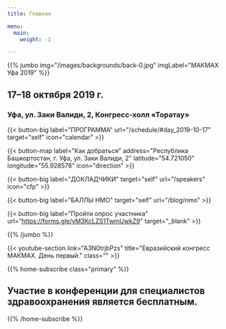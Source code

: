 ```yaml
---
title: Главная

menu:
  main:
    weight: -1

---
```



{{% jumbo img="/images/backgrounds/back-0.jpg" imgLabel="МАКМАХ Уфа 2019" %}}

## 17–18 октября 2019 г.
### Уфа, ул. Заки Валиди, 2, Конгресс-холл «Торатау»

{{< button-big label="ПРОГРАММА" url="/schedule/#day_2019-10-17" target="self" icon="calendar" >}} 

{{< button-map label="Как добраться"   address="Республика Башкортостан, г. Уфа, ул. Заки Валиди, 2"  latitude="54.721050"  longitude="55.928578"  icon="direction" >}}

{{< button-big label="ДОКЛАДЧИКИ" target="self" url="/speakers" icon="cfp" >}} 

{{< button-big label="БАЛЛЫ НМО" target="self" url="/blog/nmo" >}}

{{< button-big label="Пройти опрос участника"
                url="https://forms.gle/yM3KcLZS1TwmUwkZ9"
                target="_blank" 
               >}} 

{{% /jumbo %}}

{{< youtube-section link="A3N0trjbPzs" title="Евразийский конгресс МАКМАХ. День первый." class="" >}}

{{% home-subscribe  class="primary" %}}

## Участие в конференции для специалистов здравоохранения является бесплатным.

{{% /home-subscribe %}}



<!-- {{% home-tickets class="primary" %}}
# Tickets <a class="btn primary" href="https://www.billetweb.fr/devfest-toulouse-2019" target="_blank"><svg class="icon icon-cfp"><use xlink:href="#ticket"></use></svg>Ticketing</a>
<ul>
<li>{{< ticket name="Blind Birds"
           starts="2019-03-25"
           ends="2019-04-25"
           price="40 €"
           info="50 first places"
           soldOut="true"
           url="https://www.billetweb.fr/devfest-toulouse-2019" >}}</li>
<li>{{< ticket name="Early Birds"
           starts="2019-04-25"
           ends="2019-06-22"
           price="60 €"
           info="80 first places"
           soldOut="true"
           url="https://www.billetweb.fr/devfest-toulouse-2019" >}}</li>
<li>{{< ticket name="Normal"
           starts="2019-06-22"
           ends="2019-10-03"
           price="80 €"
           info="300 last places"
           soldOut="true"
           url="https://www.billetweb.fr/devfest-toulouse-2019" >}}</li>
</ul>
\* Your ticket gives you access to all conferences, coffee breaks, and lunch. Accommodation is NOT included in this price.

{{% /home-tickets %}} -->




<!-- {{% home-location
    image="/images/map.jpg"
    address="Республика Башкортостан, г. Уфа, ул. Заки Валиди, 2"
    latitude="54.721050"
    longitude="55.928578" %}}  -->


<!-- {{% /home-location %}} -->


<!-- 

{{% partners categories="platinum,general-medical-nopromo,general,main,sponsor,support" %}}
## Спонсоры 

{{% /partners %}}
--> 